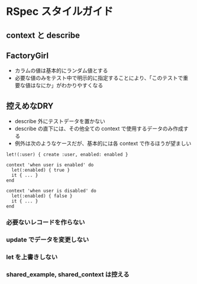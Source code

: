 # RSpec スタイルガイド

## context と describe

## FactoryGirl

- カラムの値は基本的にランダム値とする
 - 必要な値のみをテスト中で明示的に指定することにより、「このテストで重要な値はなにか」がわかりやすくなる

## 控えめなDRY

- describe 外にテストデータを置かない
- describe の直下には、その他全ての context で使用するデータのみ作成する
 - 例外は次のようなケースだが、基本的には各 context で作るほうが望ましい

```
let!(:user) { create :user, enabled: enabled }

context 'when user is enabled' do
  let(:enabled) { true }
  it { ... }
end

context 'when user is disabled' do
  let(:enabled) { false }
  it { ... }
end

```


### 必要ないレコードを作らない

### update でデータを変更しない

### let を上書きしない

### shared_example, shared_context は控える


